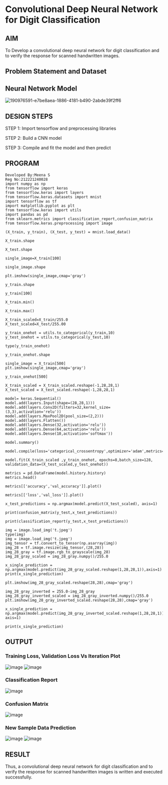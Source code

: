 # Convolutional Deep Neural Network for Digit Classification

## AIM

To Develop a convolutional deep neural network for digit classification and to verify the response for scanned handwritten images.

## Problem Statement and Dataset

## Neural Network Model
![190976591-e7be8aea-1886-4181-b490-2abde39f2ff6](https://user-images.githubusercontent.com/94677128/230781751-7a53c87a-1b80-431e-a403-5c79d39d0371.png)


## DESIGN STEPS
STEP 1:
Import tensorflow and preprocessing libraries

STEP 2:
Build a CNN model

STEP 3:
Compile and fit the model and then predict

## PROGRAM
```
Developed By:Meena S
Reg No:212221240028
import numpy as np
from tensorflow import keras
from tensorflow.keras import layers
from tensorflow.keras.datasets import mnist
import tensorflow as tf
import matplotlib.pyplot as plt
from tensorflow.keras import utils
import pandas as pd
from sklearn.metrics import classification_report,confusion_matrix
from tensorflow.keras.preprocessing import image

(X_train, y_train), (X_test, y_test) = mnist.load_data()

X_train.shape

X_test.shape

single_image=X_train[100]

single_image.shape

plt.imshow(single_image,cmap='gray')

y_train.shape

y_train[100]

X_train.min()

X_train.max()

X_train_scaled=X_train/255.0
X_test_scaled=X_test/255.00

y_train_onehot = utils.to_categorical(y_train,10)
y_test_onehot = utils.to_categorical(y_test,10)

type(y_train_onehot)

y_train_onehot.shape

single_image = X_train[500]
plt.imshow(single_image,cmap='gray')

y_train_onehot[500]

X_train_scaled = X_train_scaled.reshape(-1,28,28,1)
X_test_scaled = X_test_scaled.reshape(-1,28,28,1)

model= keras.Sequential()
model.add(layers.Input(shape=(28,28,1)))
model.add(layers.Conv2D(filters=32,kernel_size=(3,3),activation='relu'))
model.add(layers.MaxPool2D(pool_size=(2,2)))
model.add(layers.Flatten())
model.add(layers.Dense(32,activation='relu'))
model.add(layers.Dense(64,activation='relu'))
model.add(layers.Dense(10,activation='softmax'))

model.summary()

model.compile(loss='categorical_crossentropy',optimizer='adam',metrics='accuracy')

model.fit(X_train_scaled ,y_train_onehot, epochs=8,batch_size=128, validation_data=(X_test_scaled,y_test_onehot))

metrics = pd.DataFrame(model.history.history)
metrics.head()

metrics[['accuracy','val_accuracy']].plot()

metrics[['loss','val_loss']].plot()

x_test_predictions = np.argmax(model.predict(X_test_scaled), axis=1)

print(confusion_matrix(y_test,x_test_predictions))

print(classification_report(y_test,x_test_predictions))

img = image.load_img('t.jpeg')
type(img)
img = image.load_img('t.jpeg')
img_tensor = tf.convert_to_tensor(np.asarray(img))
img_28 = tf.image.resize(img_tensor,(28,28))
img_28_gray = tf.image.rgb_to_grayscale(img_28)
img_28_gray_scaled = img_28_gray.numpy()/255.0

x_single_prediction = np.argmax(model.predict(img_28_gray_scaled.reshape(1,28,28,1)),axis=1)
print(x_single_prediction)

plt.imshow(img_28_gray_scaled.reshape(28,28),cmap='gray')

img_28_gray_inverted = 255.0-img_28_gray
img_28_gray_inverted_scaled = img_28_gray_inverted.numpy()/255.0
plt.imshow(img_28_gray_inverted_scaled.reshape(28,28),cmap='gray')

x_single_prediction = np.argmax(model.predict(img_28_gray_inverted_scaled.reshape(1,28,28,1)), axis=1)

print(x_single_prediction)
```
## OUTPUT

### Training Loss, Validation Loss Vs Iteration Plot
![image](https://user-images.githubusercontent.com/94677128/230781184-1502ffa5-495e-4319-b38c-68a4b63fe62b.png)
![image](https://user-images.githubusercontent.com/94677128/230781215-060713c7-d079-4d92-8bbb-ba13726dcb3b.png)


### Classification Report
![image](https://user-images.githubusercontent.com/94677128/230781260-6ce3e80a-8228-44a7-b1e8-a5cdc29f4eef.png)


### Confusion Matrix
![image](https://user-images.githubusercontent.com/94677128/230781314-641c9061-466a-497a-abc7-74b8016a595e.png)


### New Sample Data Prediction
![image](https://user-images.githubusercontent.com/94677128/230781361-34f7b188-1773-4123-9842-cb8527a43d1c.png)
![image](https://user-images.githubusercontent.com/94677128/230781375-563e9c8f-f453-42d3-88d9-5181dcb37dc0.png)

## RESULT
Thus, a convolutional deep neural network for digit classification and to verify the response for scanned handwritten images is written and executed successfully.
